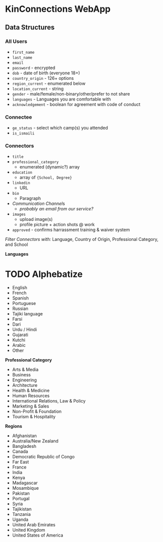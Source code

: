 # KinConnections WebApp

## Data Structures

### **All Users**

- `first_name`
- `last_name`
- `email`
- `password` - encrypted
- `dob` - date of birth (everyone 18+)
- `country_origin` - 126+ options
- `region_current` - enumerated below
- `location_current` - string
- `gender` - male/female/non-binary/other/prefer to not share
- `languages` - Languages you are comfortable with
- `acknowledgement` - boolean for agreement with code of conduct

### **Connectee**
- `ge_status` - select which camp(s) you attended
- `is_ismaili`

### **Connectors**

- `title`
- `professional_category`
  - enumerated (dynamic?) array
- `education`
  - array of `{School, Degree}`
- `linkedin`
  - URL
- `bio`
  - Paragraph
- *Communication Channel*s
  - *probably an email from our service?*
- `images`
  - upload image(s) 
  - profile picture + action shots @ work
- `approved` - confirms harrassment training & waiver system

*Filter Connectors with:* Language, Country of Origin, Professional Category, and School


**Languages** 
# TODO Alphebatize
- English
- French
- Spanish
- Portuguese
- Russian
- Tajiki language
- Farsi
- Dari
- Urdu / Hindi
- Gujarati
- Kutchi
- Arabic
- Other

**Professional Category**
- Arts & Media
- Business
- Engineering
- Architecture
- Health & Medicine
- Human Resources
- International Relations, Law & Policy
- Marketing & Sales
- Non-Profit & Foundation
- Tourism & Hospitality

**Regions**
- Afghanistan
- Australia/New Zealand
- Bangladesh
- Canada
- Democratic Republic of Congo
- Far East
- France
- India
- Kenya
- Madagascar
- Mosambique
- Pakistan
- Portugal
- Syria
- Tajikistan
- Tanzania
- Uganda
- United Arab Emirates
- United Kingdom
- United States of America